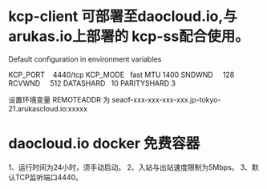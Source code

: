 # kcp-client 可部署至daocloud.io,与arukas.io上部署的 kcp-ss配合使用。
Default configuration in environment variables

KCP_PORT    4440/tcp
KCP_MODE    fast
MTU         1400
SNDWND      128
RCVWND      512
DATASHARD   10
PARITYSHARD 3

设置环境变量 REMOTEADDR 为 seaof-xxx-xxx-xxx-xxx.jp-tokyo-21.arukascloud.io:xxxxx 
# daocloud.io docker 免费容器
1、运行时间为24小时，须手动启动。
2、入站与出站速度限制为5Mbps。
3、默认TCP监听端口4440。
